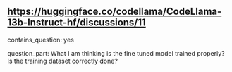 ## https://huggingface.co/codellama/CodeLlama-13b-Instruct-hf/discussions/11

contains_question: yes

question_part: 
What I am thinking is the fine tuned model trained properly? Is the training dataset correctly done?